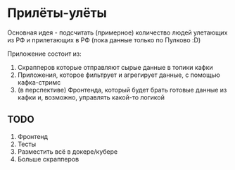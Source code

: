 # Прилёты-улёты

Основная идея - подсчитать (примерное) количество людей улетающих из РФ и прилетающих в РФ (пока данные только по Пулково :D)

Приложение состоит из:

1. Скрапперов которые отправляют сырые данные в топики кафки
2. Приложения, которое фильтрует и агрегирует данные, с помощью кафка-стримс
3. (в перспективе) Фронтенда, который будет брать готовые данные из кафки и, возможно, управлять какой-то логикой

## TODO

1. Фронтенд
2. Тесты
3. Разместить всё в докере/кубере
4. Больше скрапперов
